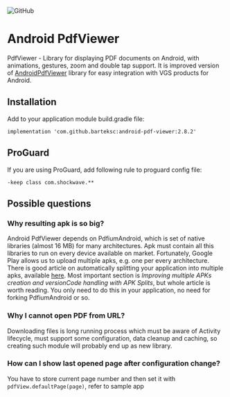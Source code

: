 ![GitHub](https://img.shields.io/github/license/heartexlabs/label-studio?logo=heartex) 

# Android PdfViewer
PdfViewer - Library for displaying PDF documents on Android, with animations, gestures, zoom and double tap support. It is improved version of [AndroidPdfViewer](https://github.com/barteksc/AndroidPdfViewer) library for easy integration with VGS products for Android.

## Installation
Add to your application module build.gradle file:

`implementation 'com.github.barteksc:android-pdf-viewer:2.8.2'`

## ProGuard
If you are using ProGuard, add following rule to proguard config file:

```proguard
-keep class com.shockwave.**
```

## Possible questions
### Why resulting apk is so big?
Android PdfViewer depends on PdfiumAndroid, which is set of native libraries (almost 16 MB) for many architectures.
Apk must contain all this libraries to run on every device available on market.
Fortunately, Google Play allows us to upload multiple apks, e.g. one per every architecture.
There is good article on automatically splitting your application into multiple apks,
available [here](http://ph0b.com/android-studio-gradle-and-ndk-integration/).
Most important section is _Improving multiple APKs creation and versionCode handling with APK Splits_, but whole article is worth reading.
You only need to do this in your application, no need for forking PdfiumAndroid or so.

### Why I cannot open PDF from URL?
Downloading files is long running process which must be aware of Activity lifecycle, must support some configuration, 
data cleanup and caching, so creating such module will probably end up as new library.

### How can I show last opened page after configuration change?
You have to store current page number and then set it with `pdfView.defaultPage(page)`, refer to sample app
